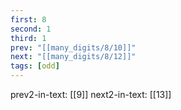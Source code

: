 ```yaml
---
first: 8
second: 1
third: 1
prev: "[[many_digits/8/10]]"
next: "[[many_digits/8/12]]"
tags: [odd]
---
```

prev2-in-text: [[9]]
next2-in-text: [[13]]
